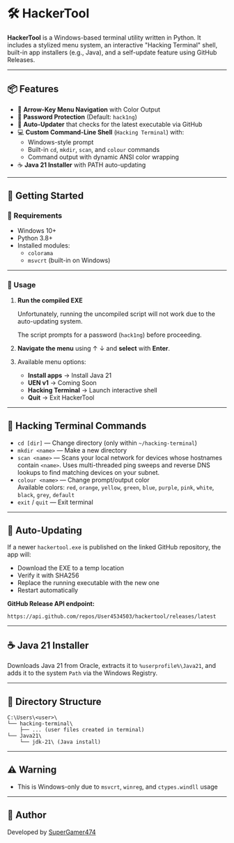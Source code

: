 # 🛠️ HackerTool

**HackerTool** is a Windows-based terminal utility written in Python. It includes a stylized menu system, an interactive "Hacking Terminal" shell, built-in app installers (e.g., Java), and a self-update feature using GitHub Releases.

---

## 📦 Features

- 🎯 **Arrow-Key Menu Navigation** with Color Output  
- 🔐 **Password Protection** (Default: `hack1ng`)  
- 🔄 **Auto-Updater** that checks for the latest executable via GitHub  
- 💻 **Custom Command-Line Shell** (`Hacking Terminal`) with:
  - Windows-style prompt
  - Built-in `cd`, `mkdir`, `scan`, and `colour` commands
  - Command output with dynamic ANSI color wrapping
- ☕ **Java 21 Installer** with PATH auto-updating  

---

## 🚀 Getting Started

### 🔧 Requirements

- Windows 10+
- Python 3.8+
- Installed modules:
  - `colorama`
  - `msvcrt` (built-in on Windows)

---

### 📝 Usage

1. **Run the compiled EXE**

   Unfortunately, running the uncompiled script will not work due to the auto-updating system.

   The script prompts for a password (`hack1ng`) before proceeding.

3. **Navigate the menu** using ↑ ↓ and **select** with **Enter**.

4. Available menu options:
   - **Install apps** → Install Java 21
   - **UEN v1** → Coming Soon
   - **Hacking Terminal** → Launch interactive shell
   - **Quit** → Exit HackerTool

---

## 🧠 Hacking Terminal Commands

- `cd [dir]` — Change directory (only within `~/hacking-terminal`)
- `mkdir <name>` — Make a new directory
- `scan <name>` — Scans your local network for devices whose hostnames contain `<name>`.
  Uses multi-threaded ping sweeps and reverse DNS lookups to find matching devices on your subnet.  
- `colour <name>` — Change prompt/output color  
  Available colors: `red`, `orange`, `yellow`, `green`, `blue`, `purple`, `pink`, `white`, `black`, `grey`, `default`
- `exit` / `quit` — Exit terminal

---

## 🔄 Auto-Updating

If a newer `hackertool.exe` is published on the linked GitHub repository, the app will:
- Download the EXE to a temp location
- Verify it with SHA256
- Replace the running executable with the new one
- Restart automatically

**GitHub Release API endpoint:**
```
https://api.github.com/repos/User4534503/hackertool/releases/latest
```

---

## ☕ Java 21 Installer

Downloads Java 21 from Oracle, extracts it to `%userprofile%\Java21`, and adds it to the system `Path` via the Windows Registry.

---

## 📁 Directory Structure

```
C:\Users\<user>\
└── hacking-terminal\
    ├── ... (user files created in terminal)
└── Java21\
    └── jdk-21\ (Java install)
```

---

## ⚠️ Warning

- This is Windows-only due to `msvcrt`, `winreg`, and `ctypes.windll` usage

---

## 🙋 Author

Developed by [SuperGamer474](https://supergamer474.rf.gd)
